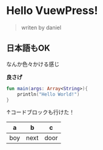 # Hello VuewPress!
> writen by daniel

## 日本語もOK
なんか色々かける感じ

**良さげ**

```kotlin
fun main(args: Array<String>){
    println("Hello World!")
}
```
↑コードブロックも行けた！

| a   | b   | c   |
| --- | --- | --- |
| boy | next | door |